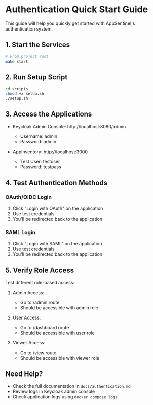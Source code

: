 # Authentication Quick Start Guide

This guide will help you quickly get started with AppSentinel's authentication system.

## 1. Start the Services

```bash
# From project root
make start
```

## 2. Run Setup Script

```bash
cd scripts
chmod +x setup.sh
./setup.sh
```

## 3. Access the Applications

- Keycloak Admin Console: http://localhost:8080/admin
  - Username: admin
  - Password: admin

- AppInventory: http://localhost:3000
  - Test User: testuser
  - Password: testpass

## 4. Test Authentication Methods

### OAuth/OIDC Login
1. Click "Login with OAuth" on the application
2. Use test credentials
3. You'll be redirected back to the application

### SAML Login
1. Click "Login with SAML" on the application
2. Use test credentials
3. You'll be redirected back to the application

## 5. Verify Role Access

Test different role-based access:

1. Admin Access:
   - Go to /admin route
   - Should be accessible with admin role

2. User Access:
   - Go to /dashboard route
   - Should be accessible with user role

3. Viewer Access:
   - Go to /view route
   - Should be accessible with viewer role

## Need Help?

- Check the full documentation in `docs/authentication.md`
- Review logs in Keycloak admin console
- Check application logs using `docker compose logs`
